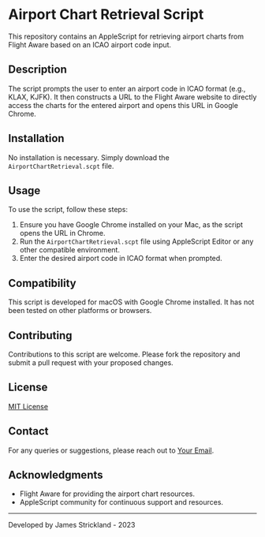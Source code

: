 # Airport Chart Retrieval Script

This repository contains an AppleScript for retrieving airport charts from Flight Aware based on an ICAO airport code input.

## Description

The script prompts the user to enter an airport code in ICAO format (e.g., KLAX, KJFK). It then constructs a URL to the Flight Aware website to directly access the charts for the entered airport and opens this URL in Google Chrome.

## Installation

No installation is necessary. Simply download the `AirportChartRetrieval.scpt` file.

## Usage

To use the script, follow these steps:
1. Ensure you have Google Chrome installed on your Mac, as the script opens the URL in Chrome.
2. Run the `AirportChartRetrieval.scpt` file using AppleScript Editor or any other compatible environment.
3. Enter the desired airport code in ICAO format when prompted.

## Compatibility

This script is developed for macOS with Google Chrome installed. It has not been tested on other platforms or browsers.

## Contributing

Contributions to this script are welcome. Please fork the repository and submit a pull request with your proposed changes.

## License

[MIT License](LICENSE)

## Contact

For any queries or suggestions, please reach out to [Your Email](mailto:webmaster@strickstuff.com).

## Acknowledgments

- Flight Aware for providing the airport chart resources.
- AppleScript community for continuous support and resources.

---

Developed by James Strickland - 2023

